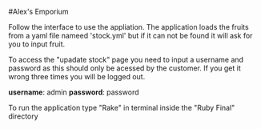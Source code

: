 #Alex's Emporium

Follow the interface to use the appliation. The application loads the fruits from a yaml file nameed 'stock.yml' but if it can not be found it will ask for you to input fruit.

To access the "upadate stock" page you need to input a username and password as this should only be acessed by the customer. If you get it wrong three times you will be logged out.

**username**: admin
**password**: password

To run the application type "Rake" in terminal inside the "Ruby Final" directory